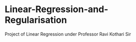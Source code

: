 # Linear-Regression-and-Regularisation
Project of Linear Regression under Professor Ravi Kothari Sir 
